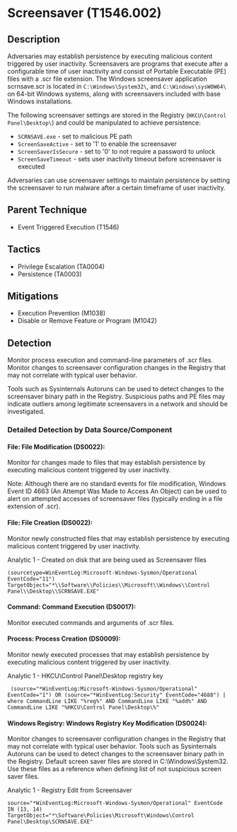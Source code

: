 # Screensaver (T1546.002)

## Description
Adversaries may establish persistence by executing malicious content triggered by user inactivity. Screensavers are programs that execute after a configurable time of user inactivity and consist of Portable Executable (PE) files with a .scr file extension. The Windows screensaver application scrnsave.scr is located in ```C:\Windows\System32\```, and ```C:\Windows\sysWOW64\```  on 64-bit Windows systems, along with screensavers included with base Windows installations.

The following screensaver settings are stored in the Registry (```HKCU\Control Panel\Desktop\```) and could be manipulated to achieve persistence:

* ```SCRNSAVE.exe``` - set to malicious PE path
* ```ScreenSaveActive``` - set to '1' to enable the screensaver
* ```ScreenSaverIsSecure``` - set to '0' to not require a password to unlock
* ```ScreenSaveTimeout``` - sets user inactivity timeout before screensaver is executed

Adversaries can use screensaver settings to maintain persistence by setting the screensaver to run malware after a certain timeframe of user inactivity.

## Parent Technique
- Event Triggered Execution (T1546)

## Tactics
- Privilege Escalation (TA0004)
- Persistence (TA0003)

## Mitigations
- Execution Prevention (M1038)
- Disable or Remove Feature or Program (M1042)

## Detection
Monitor process execution and command-line parameters of .scr files. Monitor changes to screensaver configuration changes in the Registry that may not correlate with typical user behavior.

Tools such as Sysinternals Autoruns can be used to detect changes to the screensaver binary path in the Registry. Suspicious paths and PE files may indicate outliers among legitimate screensavers in a network and should be investigated.

### Detailed Detection by Data Source/Component
#### File: File Modification (DS0022): 
Monitor for changes made to files that may establish persistence by executing malicious content triggered by user inactivity.

Note: Although there are no standard events for file modification, Windows Event ID 4663 (An Attempt Was Made to Access An Object) can be used to alert on attempted accesses of screensaver files (typically ending in a file extension of .scr). 

#### File: File Creation (DS0022): 
Monitor newly constructed files that may establish persistence by executing malicious content triggered by user inactivity.

Analytic 1 - Created on disk that are being used as Screensaver files

```(sourcetype=WinEventLog:Microsoft-Windows-Sysmon/Operational EventCode="11") TargetObject="*\\Software\\Policies\\Microsoft\\Windows\\Control Panel\\Desktop\\SCRNSAVE.EXE" ```

#### Command: Command Execution (DS0017): 
Monitor executed commands and arguments of .scr files.

#### Process: Process Creation (DS0009): 
Monitor newly executed processes that may establish persistence by executing malicious content triggered by user inactivity.

Analytic 1 - HKCU\Control Panel\Desktop registry key

``` (source="*WinEventLog:Microsoft-Windows-Sysmon/Operational" EventCode="1") OR (source="*WinEventLog:Security" EventCode="4688") | where CommandLine LIKE "%reg%" AND CommandLine LIKE "%add%" AND CommandLine LIKE "%HKCU\Control Panel\Desktop\%"```

#### Windows Registry: Windows Registry Key Modification (DS0024): 
Monitor changes to screensaver configuration changes in the Registry that may not correlate with typical user behavior. Tools such as Sysinternals Autoruns can be used to detect changes to the screensaver binary path in the Registry. Default screen saver files are stored in C:\Windows\System32. Use these files as a reference when defining list of not suspicious screen saver files.

Analytic 1 - Registry Edit from Screensaver

```source="*WinEventLog:Microsoft-Windows-Sysmon/Operational" EventCode IN (13, 14) TargetObject="*\Software\Policies\Microsoft\Windows\Control Panel\Desktop\SCRNSAVE.EXE"```

